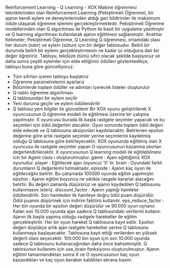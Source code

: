 Reinforcement Learning - Q Learning - XOX
Makine öğrenmesi tekniklerinden olan Reinforcement Learning (Pekiştirmeli Öğrenme), bir ajanın kendi eylem ve deneyimlerinden aldığı geri bildirimler ile maksimum ödüle ulaşarak öğrenme işlemini gerçekleştirmektedir. Pekiştirmeli Öğrenme modellerinden olan Q algoritması ile Python ile basit bir uygulama yazılmıştır ve Q learning algoritması kullanılarak ajanın eğitilmesi sağlanmıştır.
Anahtar Kelimeler; Pekiştirmeli Öğrenme, Q Learning
Q öğrenmesi, ortamdaki olası her durum (satır) ve eylem (sütun) için bir değer tablosudur. Belirli bir durumda belirli bir eylemi gerçekleştirmenin ne kadar iyi olduğuna dair bir değer öğreniriz. Tabloyu, tekdüze (tümü sıfır) olacak şekilde başlıyoruz ve daha sonra çeşitli eylemler için elde ettiğimiz ödülleri gözlemledikçe, tabloyu buna göre güncelliyoruz.
- Tüm sıfırları içeren tabloyu başlatırız
- Öğrenme parametrelerini ayarlarız
- Bölümlerde toplam ödüller ve adımları içerecek listeler oluşturulur
- Q-tablo öğrenme algoritması
- Q tablosundan bir eylem seçilir
- Yeni duruma geçilir ve eylem ödüllendirilir
- Q tablosu yeni bilgiler ile güncellenir
Bir XOX oyunu geliştirilerek X oyuncusunun Q öğrenme modeli ile eğitilmesi üzerine bir çalışma yapılmıştır. X oyuncusu burada ilk başta rastgele seçimler yapacak ve bu seçimleri için ödül değerleri alacaktır. Oyun sonunda toplam ödül değeri elde edecek ve Q tablosuna aksiyonları kaydolacaktır. Belirlenen epsilon değerine göre artık rastgele seçimler yerine seçimlerini kaydetmiş olduğu Q tablosuna göre belirleyecektir. XOX oyununda eğitilmiş olan X oyuncusu ile rastgele seçimler yapan O oyuncusunun kazanma skorları değerlendirilecektir.
X oyuncusunun Q learning modeli ile eğitilebilmesi icin bir Agent class ı oluşturulmuştur.
game : Ajanı eğittiğimiz XOX oyunudur.
player : Eğitilecek ajan (oyuncu) ‘X’ tir.
brain : Oyundaki farklı durumların Q değerlerini tutmaktadır.
episode : Ajanın kaç oyun ile eğitileceğini belirtir. Bu çalışmada 100000 oyunda eğitim yapılmıştır.
epsilon : Ajanın eğitim boyunca ne sıklıkla rasgele kararlar alacağını belirtir. Bu değeri zamanla düşürürüz ve ajanın kaydedilen Q tablosunu kullanmasını isteriz.
discount_factor : Ajanın yaptığı hamleler ödüllendirilir. Son hamleden ilk hamleye doğru ödül puanı düşürülür. Ödül puanını düşürmek için indirim faktörü kullanılır.
eps_reduce_factor : Her bin oyunda bir epsilon değeri düşürülür ve 90.000 oyun oynanır. Kalan son 10.000 oyunda ajan sadece Q tablosundaki verilerini kullanır.
Ajanın ilk başta yapmış olduğu rastgele hareketler ile eğitim gerçekleştirilir. Her bir oyun hareket Q tablosuna kayıt edilir. Epsilon değeri düştükçe artık ajan rastgele hareketler yerine Q tablosunu kullanmaya başlayacaktır. Tablosuna kayıt ettiği verilerden en yüksek değerli olanı seçecektir. 100.000 bin oyun için son 10.000 oyunda sadece Q tablosunu kullanacağından daha önce bahsetmiştik. Q tablosunun kullanımı için use_brain fonksiyonu oluşturulmuştur.
Ajanın eğitimi tamamlandıktan sonra X ve O oyuncusunun kaç oyun kazandıkları ve kaç oyun beraber kaldıkları ekrana basılır.
